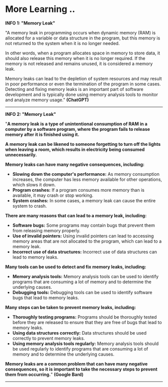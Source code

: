# More Learning ..

**INFO 1: "Memory Leak"**

"A memory leak in programming occurs when dynamic memory (RAM) is allocated for a variable or data structure in the program, but this memory is not returned to the system when it is no longer needed.

In other words, when a program allocates space in memory to store data, it should also release this memory when it is no longer required. If the memory is not released and remains unused, it is considered a memory leak.

Memory leaks can lead to the depletion of system resources and may result in poor performance or even the termination of the program in some cases. Detecting and fixing memory leaks is an important part of software development and is typically done using memory analysis tools to monitor and analyze memory usage." **(ChatGPT)**

---

**INFO 2: "Memory Leak"**

"**A memory leak is a type of unintentional consumption of RAM in a computer by a software program, where the program fails to release memory after it is finished using it.**

**A memory leak can be likened to someone forgetting to turn off the lights when leaving a room, which results in electricity being consumed unnecessarily.**

**Memory leaks can have many negative consequences, including:**

* **Slowing down the computer's performance:** As memory consumption increases, the computer has less memory available for other operations, which slows it down.
* **Program crashes:** If a program consumes more memory than is available, it may crash or stop working.
* **System crashes:** In some cases, a memory leak can cause the entire system to crash.

**There are many reasons that can lead to a memory leak, including:**

* **Software bugs:** Some programs may contain bugs that prevent them from releasing memory properly.
* **Use of invalid pointers:** Using invalid pointers can lead to accessing memory areas that are not allocated to the program, which can lead to a memory leak.
* **Incorrect use of data structures:** Incorrect use of data structures can lead to memory leaks.

**Many tools can be used to detect and fix memory leaks, including:**

* **Memory analysis tools:** Memory analysis tools can be used to identify programs that are consuming a lot of memory and to determine the underlying causes.
* **Debugging tools:** Debugging tools can be used to identify software bugs that lead to memory leaks.

**Many steps can be taken to prevent memory leaks, including:**

* **Thoroughly testing programs:** Programs should be thoroughly tested before they are released to ensure that they are free of bugs that lead to memory leaks.
* **Using data structures correctly:** Data structures should be used correctly to prevent memory leaks.
* **Using memory analysis tools regularly:** Memory analysis tools should be used regularly to identify programs that are consuming a lot of memory and to determine the underlying causes.

**Memory leaks are a common problem that can have many negative consequences, so it is important to take the necessary steps to prevent them from occurring.**" **(Google Bard)**

---
